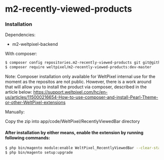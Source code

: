# m2-recently-viewed-products

### Installation

Dependencies:
 - m2-weltpixel-backend

With composer:

```sh
$ composer config repositories.m2-recently-viewed-products git git@github.com:rusdragos/m2-recently-viewed-products.git
$ composer require weltpixel/m2-recently-viewed-products:dev-master
```
Note: Composer installation only available for WeltPixel internal use for the moment as the repositos are not public. However, there is a work around that will allow you to install the product via composer, described in the article below: https://support.weltpixel.com/hc/en-us/articles/115000216654-How-to-use-composer-and-install-Pearl-Theme-or-other-WeltPixel-extensions

Manually:

Copy the zip into app/code/WeltPixel/RecentlyViewedBar directory


#### After installation by either means, enable the extension by running following commands:

```sh
$ php bin/magento module:enable WeltPixel_RecentlyViewedBar --clear-static-content
$ php bin/magento setup:upgrade
```

